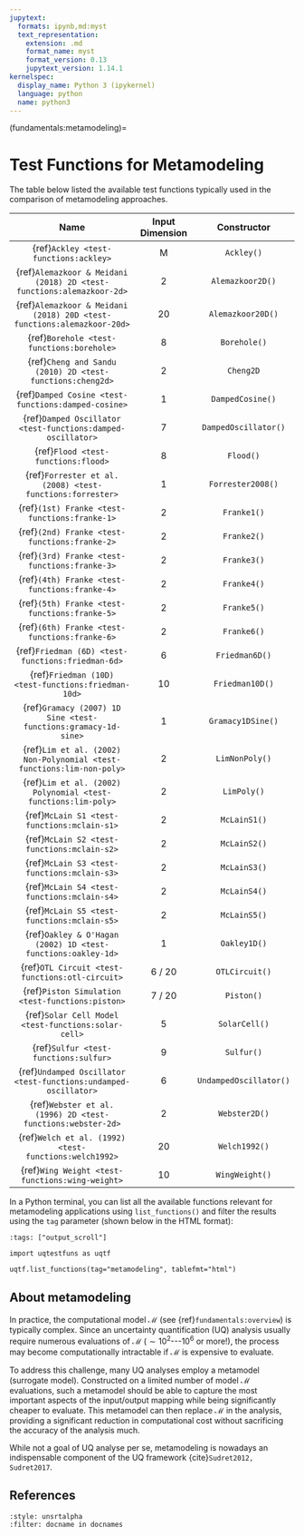 ```yaml
---
jupytext:
  formats: ipynb,md:myst
  text_representation:
    extension: .md
    format_name: myst
    format_version: 0.13
    jupytext_version: 1.14.1
kernelspec:
  display_name: Python 3 (ipykernel)
  language: python
  name: python3
---
```


(fundamentals:metamodeling)=
# Test Functions for Metamodeling

The table below listed the available test functions typically used
in the comparison of metamodeling approaches.

|                                  Name                                  | Input Dimension |      Constructor       |
|:----------------------------------------------------------------------:|:---------------:|:----------------------:|
|                 {ref}`Ackley <test-functions:ackley>`                  |        M        |       `Ackley()`       |
|  {ref}`Alemazkoor & Meidani (2018) 2D <test-functions:alemazkoor-2d>`  |        2        |    `Alemazkoor2D()`    |
| {ref}`Alemazkoor & Meidani (2018) 20D <test-functions:alemazkoor-20d>` |       20        |   `Alemazkoor20D()`    |
|               {ref}`Borehole <test-functions:borehole>`                |        8        |      `Borehole()`      |
|       {ref}`Cheng and Sandu (2010) 2D <test-functions:cheng2d>`        |        2        |       `Cheng2D`        |
|          {ref}`Damped Cosine <test-functions:damped-cosine>`           |        1        |    `DampedCosine()`    |
|      {ref}`Damped Oscillator <test-functions:damped-oscillator>`       |        7        |  `DampedOscillator()`  |
|                  {ref}`Flood <test-functions:flood>`                   |        8        |       `Flood()`        |
|       {ref}`Forrester et al. (2008) <test-functions:forrester>`        |        1        |   `Forrester2008()`    |
|             {ref}`(1st) Franke <test-functions:franke-1>`              |        2        |      `Franke1()`       |
|             {ref}`(2nd) Franke <test-functions:franke-2>`              |        2        |      `Franke2()`       |
|             {ref}`(3rd) Franke <test-functions:franke-3>`              |        2        |      `Franke3()`       |
|             {ref}`(4th) Franke <test-functions:franke-4>`              |        2        |      `Franke4()`       |
|             {ref}`(5th) Franke <test-functions:franke-5>`              |        2        |      `Franke5()`       |
|             {ref}`(6th) Franke <test-functions:franke-6>`              |        2        |      `Franke6()`       |
|           {ref}`Friedman (6D) <test-functions:friedman-6d>`            |        6        |     `Friedman6D()`     |
|          {ref}`Friedman (10D) <test-functions:friedman-10d>`           |       10        |    `Friedman10D()`     |
|     {ref}`Gramacy (2007) 1D Sine <test-functions:gramacy-1d-sine>`     |        1        |   `Gramacy1DSine()`    |
| {ref}`Lim et al. (2002) Non-Polynomial <test-functions:lim-non-poly>`  |        2        |     `LimNonPoly()`     |
|     {ref}`Lim et al. (2002) Polynomial <test-functions:lim-poly>`      |        2        |      `LimPoly()`       |
|              {ref}`McLain S1 <test-functions:mclain-s1>`               |        2        |      `McLainS1()`      |
|              {ref}`McLain S2 <test-functions:mclain-s2>`               |        2        |      `McLainS2()`      |
|              {ref}`McLain S3 <test-functions:mclain-s3>`               |        2        |      `McLainS3()`      |
|              {ref}`McLain S4 <test-functions:mclain-s4>`               |        2        |      `McLainS4()`      |
|              {ref}`McLain S5 <test-functions:mclain-s5>`               |        2        |      `McLainS5()`      |
|      {ref}`Oakley & O'Hagan (2002) 1D <test-functions:oakley-1d>`      |        1        |      `Oakley1D()`      |
|            {ref}`OTL Circuit <test-functions:otl-circuit>`             |     6 / 20      |     `OTLCircuit()`     |
|            {ref}`Piston Simulation <test-functions:piston>`            |     7 / 20      |       `Piston()`       |
|          {ref}`Solar Cell Model <test-functions:solar-cell>`           |        5        |     `SolarCell()`      |
|                 {ref}`Sulfur <test-functions:sulfur>`                  |        9        |       `Sulfur()`       |
|    {ref}`Undamped Oscillator <test-functions:undamped-oscillator>`     |        6        | `UndampedOscillator()` |
|      {ref}`Webster et al. (1996) 2D <test-functions:webster-2d>`       |        2        |     `Webster2D()`      |
|         {ref}`Welch et al. (1992) <test-functions:welch1992>`          |       20        |     `Welch1992()`      |
|            {ref}`Wing Weight <test-functions:wing-weight>`             |       10        |     `WingWeight()`     |

In a Python terminal, you can list all the available functions relevant
for metamodeling applications using ``list_functions()``
and filter the results using the ``tag`` parameter
(shown below in the HTML format):

```{code-cell} ipython3
:tags: ["output_scroll"]

import uqtestfuns as uqtf

uqtf.list_functions(tag="metamodeling", tablefmt="html")
```

## About metamodeling

In practice, the computational model $\mathcal{M}$ (see {ref}`fundamentals:overview`)
is typically complex.
Since an uncertainty quantification (UQ) analysis usually require numerous
evaluations of $\mathcal{M}$ ($\sim 10^2$---$10^6$ or more!), the process
may become computationally intractable if $\mathcal{M}$ is expensive to evaluate.

To address this challenge, many UQ analyses employ a metamodel (surrogate model).
Constructed on a limited number of model $\mathcal{M}$ evaluations,
such a metamodel should be able to capture the most important aspects
of the input/output mapping while being significantly cheaper to evaluate.
This metamodel can then replace $\mathcal{M}$ in the analysis,
providing a significant reduction in computational cost without
sacrificing the accuracy of the analysis much.

While not a goal of UQ analyse per se, metamodeling is nowadays an indispensable
component of the UQ framework {cite}`Sudret2012, Sudret2017`.

## References

```{bibliography}
:style: unsrtalpha
:filter: docname in docnames
```
